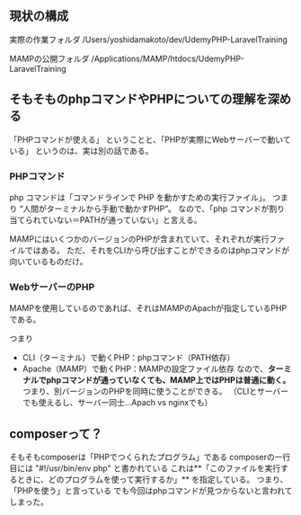 ## 現状の構成
実際の作業フォルダ
/Users/yoshidamakoto/dev/UdemyPHP-LaravelTraining

MAMPの公開フォルダ
/Applications/MAMP/htdocs/UdemyPHP-LaravelTraining


## そもそものphpコマンドやPHPについての理解を深める
「PHPコマンドが使える」 ということと、「PHPが実際にWebサーバーで動いている」 というのは、実は別の話である。
### PHPコマンド
php コマンドは「コマンドラインで PHP を動かすための実行ファイル」。
つまり “人間がターミナルから手動で動かすPHP”。
なので、「php コマンドが割り当てられていない＝PATHが通っていない」と言える。

MAMPにはいくつかのバージョンのPHPが含まれていて、それぞれが実行ファイルではある。
ただ、それをCLIから呼び出すことができるのはphpコマンドが向いているものだけ。

### WebサーバーのPHP
MAMPを使用しているのであれば、それはMAMPのApachが指定しているPHPである。

つまり
- CLI（ターミナル）で動くPHP：phpコマンド（PATH依存）
- Apache（MAMP）で動くPHP：MAMPの設定ファイル依存
なので、**ターミナルでphpコマンドが通っていなくても、MAMP上ではPHPは普通に動く。**
つまり、別バージョンのPHPを同時に使うことができる。
（CLIとサーバーでも使えるし、サーバー同士…Apach vs nginxでも）


## composerって？
そもそもcomposerは「PHPでつくられたプログラム」である
composerの一行目には "#!/usr/bin/env php" と書かれている
これは**「このファイルを実行するときに、どのプログラムを使って実行するか」** を指定している。
つまり、「PHPを使う」と言っている
でも今回はphpコマンドが見つからないと言われてしまった。

